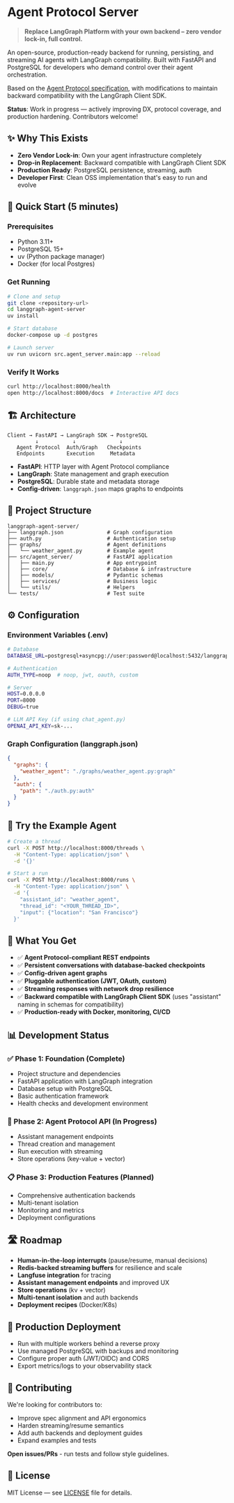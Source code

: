 # Agent Protocol Server

> **Replace LangGraph Platform with your own backend – zero vendor lock-in, full control.**

An open-source, production-ready backend for running, persisting, and streaming AI agents with LangGraph compatibility. Built with FastAPI and PostgreSQL for developers who demand control over their agent orchestration.

Based on the [Agent Protocol specification](https://github.com/langchain-ai/agent-protocol), with modifications to maintain backward compatibility with the LangGraph Client SDK.

**Status**: Work in progress — actively improving DX, protocol coverage, and production hardening. Contributors welcome!

## ✨ Why This Exists

- **Zero Vendor Lock-in**: Own your agent infrastructure completely
- **Drop-in Replacement**: Backward compatible with LangGraph Client SDK
- **Production Ready**: PostgreSQL persistence, streaming, auth
- **Developer First**: Clean OSS implementation that's easy to run and evolve

## 🚀 Quick Start (5 minutes)

### Prerequisites

- Python 3.11+
- PostgreSQL 15+
- uv (Python package manager)
- Docker (for local Postgres)

### Get Running

```bash
# Clone and setup
git clone <repository-url>
cd langgraph-agent-server
uv install

# Start database
docker-compose up -d postgres

# Launch server
uv run uvicorn src.agent_server.main:app --reload
```

### Verify It Works

```bash
curl http://localhost:8000/health
open http://localhost:8000/docs  # Interactive API docs
```

## 🏗️ Architecture

```
Client → FastAPI → LangGraph SDK → PostgreSQL
         ↓           ↓              ↓
   Agent Protocol  Auth/Graph   Checkpoints
   Endpoints       Execution     Metadata
```

- **FastAPI**: HTTP layer with Agent Protocol compliance
- **LangGraph**: State management and graph execution
- **PostgreSQL**: Durable state and metadata storage
- **Config-driven**: `langgraph.json` maps graphs to endpoints

## 📁 Project Structure

```
langgraph-agent-server/
├── langgraph.json              # Graph configuration
├── auth.py                     # Authentication setup
├── graphs/                     # Agent definitions
│   └── weather_agent.py        # Example agent
├── src/agent_server/           # FastAPI application
│   ├── main.py                 # App entrypoint
│   ├── core/                   # Database & infrastructure
│   ├── models/                 # Pydantic schemas
│   ├── services/               # Business logic
│   └── utils/                  # Helpers
└── tests/                      # Test suite
```

## ⚙️ Configuration

### Environment Variables (.env)

```bash
# Database
DATABASE_URL=postgresql+asyncpg://user:password@localhost:5432/langgraph_agent_server

# Authentication
AUTH_TYPE=noop  # noop, jwt, oauth, custom

# Server
HOST=0.0.0.0
PORT=8000
DEBUG=true

# LLM API Key (if using chat_agent.py)
OPENAI_API_KEY=sk-...
```

### Graph Configuration (langgraph.json)

```json
{
  "graphs": {
    "weather_agent": "./graphs/weather_agent.py:graph"
  },
  "auth": {
    "path": "./auth.py:auth"
  }
}
```

## 🧪 Try the Example Agent

```bash
# Create a thread
curl -X POST http://localhost:8000/threads \
  -H "Content-Type: application/json" \
  -d '{}'

# Start a run
curl -X POST http://localhost:8000/runs \
  -H "Content-Type: application/json" \
  -d '{
    "assistant_id": "weather_agent",
    "thread_id": "<YOUR_THREAD_ID>",
    "input": {"location": "San Francisco"}
  }'
```

## 🎯 What You Get

- ✅ **Agent Protocol-compliant REST endpoints**
- ✅ **Persistent conversations with database-backed checkpoints**
- ✅ **Config-driven agent graphs**
- ✅ **Pluggable authentication (JWT, OAuth, custom)**
- ✅ **Streaming responses with network drop resilience**
- ✅ **Backward compatible with LangGraph Client SDK** (uses "assistant" naming in schemas for compatibility)
- ✅ **Production-ready with Docker, monitoring, CI/CD**

## 📊 Development Status

### ✅ Phase 1: Foundation (Complete)

- Project structure and dependencies
- FastAPI application with LangGraph integration
- Database setup with PostgreSQL
- Basic authentication framework
- Health checks and development environment

### 🔄 Phase 2: Agent Protocol API (In Progress)

- Assistant management endpoints
- Thread creation and management
- Run execution with streaming
- Store operations (key-value + vector)

### 📋 Phase 3: Production Features (Planned)

- Comprehensive authentication backends
- Multi-tenant isolation
- Monitoring and metrics
- Deployment configurations

## 🛣️ Roadmap

- **Human-in-the-loop interrupts** (pause/resume, manual decisions)
- **Redis-backed streaming buffers** for resilience and scale
- **Langfuse integration** for tracing
- **Assistant management endpoints** and improved UX
- **Store operations** (kv + vector)
- **Multi-tenant isolation** and auth backends
- **Deployment recipes** (Docker/K8s)

## 🚀 Production Deployment

- Run with multiple workers behind a reverse proxy
- Use managed PostgreSQL with backups and monitoring
- Configure proper auth (JWT/OIDC) and CORS
- Export metrics/logs to your observability stack

## 🤝 Contributing

We're looking for contributors to:

- Improve spec alignment and API ergonomics
- Harden streaming/resume semantics
- Add auth backends and deployment guides
- Expand examples and tests

**Open issues/PRs** - run tests and follow style guidelines.

## 📄 License

MIT License — see [LICENSE](LICENSE) file for details.

